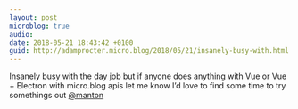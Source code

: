 ```yaml
---
layout: post
microblog: true
audio: 
date: 2018-05-21 18:43:42 +0100
guid: http://adamprocter.micro.blog/2018/05/21/insanely-busy-with.html
---
```

Insanely busy with the day job but if anyone does anything with Vue or Vue + Electron with micro.blog apis let me know I’d love to find some time to try somethings out [@manton](https://micro.blog/manton)
